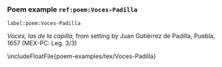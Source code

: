 ### Poem example `ref:poem:Voces-Padilla`
`label:poem:Voces-Padilla`

*Voces, las de la capilla*, from setting by Juan Gutiérrez de Padilla, Puebla,
1657 (MEX-PC: Leg. 3/3)

\includeFloatFile{poem-examples/tex/Voces-Padilla}
